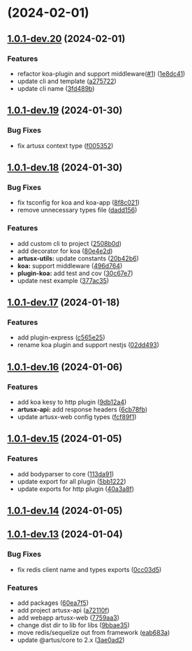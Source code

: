# [](https://github.com/artusjs/artusx/compare/v1.0.1-dev.20...v) (2024-02-01)



## [1.0.1-dev.20](https://github.com/artusjs/artusx/compare/v1.0.1-dev.19...v1.0.1-dev.20) (2024-02-01)


### Features

* refactor koa-plugin and support middleware([#1](https://github.com/artusjs/artusx/issues/1)) ([1e8dc41](https://github.com/artusjs/artusx/commit/1e8dc41470e79f1240d3c8baf26304a5cc0b01d5))
* update cli and template ([a275722](https://github.com/artusjs/artusx/commit/a2757220c8a5d7b27bd3ca4a4c627db8037dfe4e))
* update cli name ([3fd489b](https://github.com/artusjs/artusx/commit/3fd489b29285eaeff1c3908fcc3fba8e6dc7ed64))



## [1.0.1-dev.19](https://github.com/artusjs/artusx/compare/v1.0.1-dev.18...v1.0.1-dev.19) (2024-01-30)


### Bug Fixes

* fix artusx context type ([f005352](https://github.com/artusjs/artusx/commit/f0053521d1a983c43844ed2df6dac124c43cae24))



## [1.0.1-dev.18](https://github.com/artusjs/artusx/compare/v1.0.1-dev.17...v1.0.1-dev.18) (2024-01-30)


### Bug Fixes

* fix tsconfig for koa and koa-app ([8f8c021](https://github.com/artusjs/artusx/commit/8f8c021de488682380104894afef5528dc443fd4))
* remove unnecessary types file ([dadd156](https://github.com/artusjs/artusx/commit/dadd1560068494add140be7f5c4b09c822f2a7b3))


### Features

* add custom cli to project ([2508b0d](https://github.com/artusjs/artusx/commit/2508b0d395a6b688e96ba17f10af040aa15218fc))
* add decorator for koa ([80e4e2d](https://github.com/artusjs/artusx/commit/80e4e2da142fd30fd38549aff08972305b6dd2e0))
* **artusx-utils:** update constants ([20b42b6](https://github.com/artusjs/artusx/commit/20b42b6564c2e7710e5f877ead00450ccc7871c4))
* **koa:** support middleware ([496d764](https://github.com/artusjs/artusx/commit/496d764490e0660575e23edc80e62c0463610773))
* **plugin-koa:** add test and cov ([30c67e7](https://github.com/artusjs/artusx/commit/30c67e7fc90adfa20c88d8033e9044a3837e3f37))
* update nest example ([377ac35](https://github.com/artusjs/artusx/commit/377ac35efec769db5d6683401b0d9d3a9d47d217))



## [1.0.1-dev.17](https://github.com/artusjs/artusx/compare/v1.0.1-dev.16...v1.0.1-dev.17) (2024-01-18)


### Features

* add plugin-express ([c565e25](https://github.com/artusjs/artusx/commit/c565e255ef2e8122e0632b7ef770c93d044e29dd))
* rename koa plugin and support nestjs ([02dd493](https://github.com/artusjs/artusx/commit/02dd4939d4ce1a11d77a06825151f3153efffe36))



## [1.0.1-dev.16](https://github.com/artusjs/artusx/compare/v1.0.1-dev.15...v1.0.1-dev.16) (2024-01-06)


### Features

* add koa kesy to http plugin ([9db12a4](https://github.com/artusjs/artusx/commit/9db12a4fb42a82694f1ad9089e0530f7b13a4431))
* **artusx-api:** add response headers ([6cb78fb](https://github.com/artusjs/artusx/commit/6cb78fbfb31f0b74142b072aaae0e682c819c5c3))
* update artusx-web config types ([fcf89f1](https://github.com/artusjs/artusx/commit/fcf89f1f2314043f10d057e447170261f56b68aa))



## [1.0.1-dev.15](https://github.com/artusjs/artusx/compare/v1.0.1-dev.14...v1.0.1-dev.15) (2024-01-05)


### Features

* add bodyparser to core ([113da91](https://github.com/artusjs/artusx/commit/113da91acf2e9fe834157a467f0d8b3af4d665ab))
* update export for all plugin ([5bb1222](https://github.com/artusjs/artusx/commit/5bb12224582210e56e0e249fa9d1c59305a7c8a9))
* update exports for http plugin ([40a3a8f](https://github.com/artusjs/artusx/commit/40a3a8fc61ecd6c4f2a0af438c814eaba607b192))



## [1.0.1-dev.14](https://github.com/artusjs/artusx/compare/v1.0.1-dev.13...v1.0.1-dev.14) (2024-01-05)



## [1.0.1-dev.13](https://github.com/artusjs/artusx/compare/60ea7f5ea9e9027ff78e9c0c176157289599672e...v1.0.1-dev.13) (2024-01-04)


### Bug Fixes

* fix redis client name and types exports ([0cc03d5](https://github.com/artusjs/artusx/commit/0cc03d58244b6a36ebe3b8417d4c3c9b408ef70d))


### Features

* add packages ([60ea7f5](https://github.com/artusjs/artusx/commit/60ea7f5ea9e9027ff78e9c0c176157289599672e))
* add project artusx-api ([a72110f](https://github.com/artusjs/artusx/commit/a72110f3816853e8602923b96b8324ccef631ee5))
* add webapp artusx-web ([7759aa3](https://github.com/artusjs/artusx/commit/7759aa3188cbb33937046288c7f02e1014288d49))
* change dist dir to lib for libs ([9bbae35](https://github.com/artusjs/artusx/commit/9bbae35bcad239d7ed62ea6a934e7833de5b58d1))
* move redis/sequelize out from framework ([eab683a](https://github.com/artusjs/artusx/commit/eab683a4ceda7d130f41a0fce35368d3b2a7298b))
* update @artus/core to 2.x ([3ae0ad2](https://github.com/artusjs/artusx/commit/3ae0ad2286a378d7041c00ca0ab9f0213cf09917))
